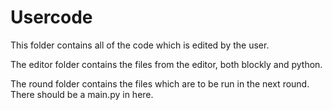 # Usercode

This folder contains all of the code which is edited by the user.

The editor folder contains the files from the editor, both blockly and python.

The round folder contains the files which are to be run in the next round. There
should be a main.py in here.
